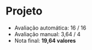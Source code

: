 # Projeto
* Avaliação automática: 16 / 16
* Avaliação manual: 3,64 / 4
* Nota final: **19,64 valores**
